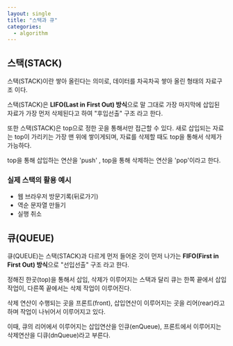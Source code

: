 ```yaml
---
layout: single
title: "스택과 큐"
categories:
  - algorithm
---
```

## 스택(STACK)

스택(STACK)이란 쌓아 올린다는 의미로, 데이터를 차곡차곡 쌓아 올린 형태의 자료구조 이다. <br>

스택(STACK)은 **LIFO(Last in First Out) 방식**으로 말 그대로 가장 마지막에 삽입된 자료가 가장 먼저 삭제된다고 하여 "후입선출" 구조 라고 한다. <br>

또한 스택(STACK)은 top으로 정한 곳을 통해서만 접근할 수 있다. 새로 삽입되는 자료는 top이 가리키는 가장 맨 위에 쌓이게되며, 자료를 삭제할 때도 top을 통해서 삭제가 가능하다. <br>

top을 통해 삽입하는 연산을 'push' , top을 통해 삭제하는 연산을 'pop'이라고 한다. <br>

### 실제 스택의 활용 예시
- 웹 브라우저 방문기록(뒤로가기)
- 역순 문자열 만들기
- 실행 취소

## 큐(QUEUE)

큐(QUEUE)는 스택(STACK)과 다르게 먼저 들어온 것이 먼저 나가는 **FIFO(First in First Out) 방식**으로 "선입선출" 구조 라고 한다. <br>

정해진 한곳(top)을 통해서 삽입, 삭제가 이루어지는 스택과 달리 큐는 한쪽 끝에서 삽입작업이, 다른쪽 끝에서는 삭제 작업이 이루어진다. <br>

삭제 연산이 수행되는 곳을 프론트(front), 삽입연산이 이루어지는 곳을 리어(rear)라고 하며 작업이 나뉘어서 이루어지고 있다. <br>

이때, 큐의 리어에서 이루어지는 삽입연산을 인큐(enQueue), 프론트에서 이루어지는 삭제연산을 디큐(dnQueue)라고 부른다. <br>
